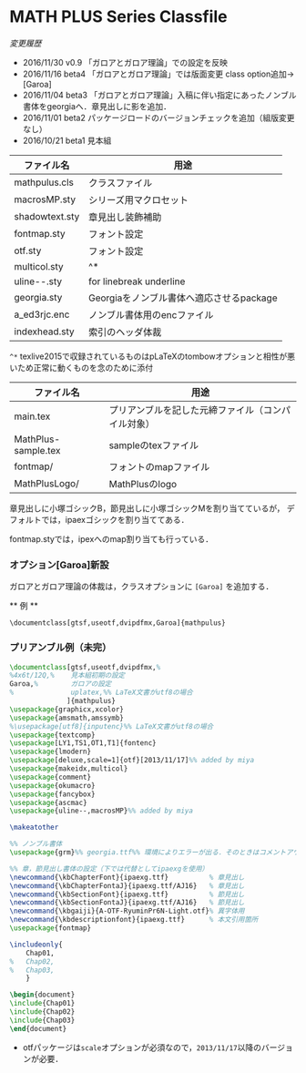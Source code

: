# MATH PLUS Series Classfile

*変更履歴*
* 2016/11/30 v0.9  「ガロアとガロア理論」での設定を反映
* 2016/11/16 beta4 「ガロアとガロア理論」では版面変更 class option追加→ [Garoa]
* 2016/11/04 beta3 「ガロアとガロア理論」入稿に伴い指定にあったノンブル書体をgeorgiaへ．章見出しに影を追加．
* 2016/11/01 beta2  パッケージロードのバージョンチェックを追加（組版変更なし）
* 2016/10/21 beta1  見本組


| ファイル名 | 用途|
|--------|--------|
| mathpulus.cls  |    クラスファイル|
| macrosMP.sty   |     シリーズ用マクロセット| 
| shadowtext.sty  |    章見出し装飾補助| 
| fontmap.sty     |    フォント設定| 
| otf.sty         |    フォント設定| 
| multicol.sty   |     ^*| 
| uline--.sty     |   for linebreak underline| 
| georgia.sty   |   Georgiaをノンブル書体へ適応させるpackage| 
| a_ed3rjc.enc  |      ノンブル書体用のencファイル| 
| indexhead.sty   |    索引のヘッダ体裁|

`^*` texlive2015で収録されているものはpLaTeXのtombowオプションと相性が悪いため正常に動くものを念のために添付


| ファイル名 | 用途|
|--------|--------|
| main.tex       |     プリアンブルを記した元締ファイル（コンパイル対象）| 
| MathPlus-sample.tex |  sampleのtexファイル| 
| fontmap/ | フォントのmapファイル| 
| MathPlusLogo/  |    MathPlusのlogo | 






章見出しに小塚ゴシックB，節見出しに小塚ゴシックMを割り当てているが，
デフォルトでは，ipaexゴシックを割り当ててある．

fontmap.styでは，ipexへのmap割り当ても行っている．

### オプション[Garoa]新設

ガロアとガロア理論の体裁は，クラスオプションに `[Garoa]` を追加する．

** 例 **
```
\documentclass[gtsf,useotf,dvipdfmx,Garoa]{mathpulus}
```

### プリアンブル例（未完）

```latex
\documentclass[gtsf,useotf,dvipdfmx,%
%4x6t/12Q,%    見本組初期の設定
Garoa,%        ガロアの設定
%              uplatex,%% LaTeX文書がutf8の場合
              ]{mathpulus}
\usepackage{graphicx,xcolor}
\usepackage{amsmath,amssymb}
%\usepackage[utf8]{inputenc}%% LaTeX文書がutf8の場合
\usepackage{textcomp}
\usepackage[LY1,TS1,OT1,T1]{fontenc}
\usepackage{lmodern}
\usepackage[deluxe,scale=1]{otf}[2013/11/17]%% added by miya
\usepackage{makeidx,multicol}
\usepackage{comment}
\usepackage{okumacro}
\usepackage{fancybox}
\usepackage{ascmac}
\usepackage{uline--,macrosMP}%% added by miya

\makeatother

%% ノンブル書体
\usepackage{grm}%% georgia.ttf%% 環境によりエラーが出る．そのときはコメントアウトすればcmrが使われる．

%% 章，節見出し書体の設定（下では代替としてipaexgを使用）
\newcommand{\kbChapterFont}{ipaexg.ttf}          % 章見出し
\newcommand{\kbChapterFontaJ}{ipaexg.ttf/AJ16}   % 章見出し
\newcommand{\kbSectionFont}{ipaexg.ttf}          % 節見出し
\newcommand{\kbSectionFontaJ}{ipaexg.ttf/AJ16}   % 節見出し
\newcommand{\kbgaiji}{A-OTF-RyuminPr6N-Light.otf}% 異字体用
\newcommand{\kbdescriptionfont}{ipaexg.ttf}      % 本文引用箇所
\usepackage{fontmap}

\includeonly{
	Chap01,
%	Chap02,
%	Chap03,
	}

\begin{document}
\include{Chap01}
\include{Chap02}
\include{Chap03}
\end{document}
```
* otfパッケージは`scale`オプションが必須なので，`2013/11/17`以降のバージョンが必要．

